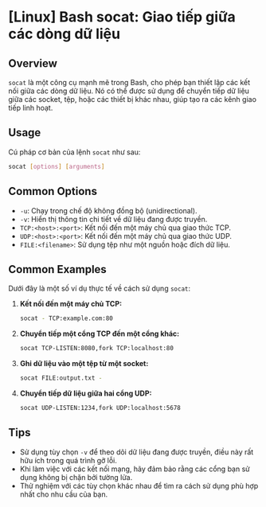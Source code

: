 # [Linux] Bash socat: Giao tiếp giữa các dòng dữ liệu

## Overview
`socat` là một công cụ mạnh mẽ trong Bash, cho phép bạn thiết lập các kết nối giữa các dòng dữ liệu. Nó có thể được sử dụng để chuyển tiếp dữ liệu giữa các socket, tệp, hoặc các thiết bị khác nhau, giúp tạo ra các kênh giao tiếp linh hoạt.

## Usage
Cú pháp cơ bản của lệnh `socat` như sau:

```bash
socat [options] [arguments]
```

## Common Options
- `-u`: Chạy trong chế độ không đồng bộ (unidirectional).
- `-v`: Hiển thị thông tin chi tiết về dữ liệu đang được truyền.
- `TCP:<host>:<port>`: Kết nối đến một máy chủ qua giao thức TCP.
- `UDP:<host>:<port>`: Kết nối đến một máy chủ qua giao thức UDP.
- `FILE:<filename>`: Sử dụng tệp như một nguồn hoặc đích dữ liệu.

## Common Examples
Dưới đây là một số ví dụ thực tế về cách sử dụng `socat`:

1. **Kết nối đến một máy chủ TCP:**
   ```bash
   socat - TCP:example.com:80
   ```

2. **Chuyển tiếp một cổng TCP đến một cổng khác:**
   ```bash
   socat TCP-LISTEN:8080,fork TCP:localhost:80
   ```

3. **Ghi dữ liệu vào một tệp từ một socket:**
   ```bash
   socat FILE:output.txt -
   ```

4. **Chuyển tiếp dữ liệu giữa hai cổng UDP:**
   ```bash
   socat UDP-LISTEN:1234,fork UDP:localhost:5678
   ```

## Tips
- Sử dụng tùy chọn `-v` để theo dõi dữ liệu đang được truyền, điều này rất hữu ích trong quá trình gỡ lỗi.
- Khi làm việc với các kết nối mạng, hãy đảm bảo rằng các cổng bạn sử dụng không bị chặn bởi tường lửa.
- Thử nghiệm với các tùy chọn khác nhau để tìm ra cách sử dụng phù hợp nhất cho nhu cầu của bạn.